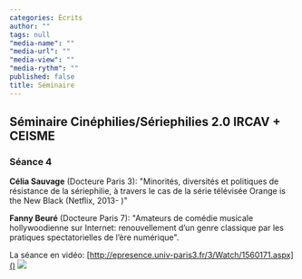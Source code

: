 ```yaml
---
categories: Écrits
author: ""
tags: null
"media-name": ""
"media-url": ""
"media-view": ""
"media-rythm": ""
published: false
title: Séminaire
---
```


## Séminaire Cinéphilies/Sériephilies 2.0 IRCAV + CEISME
### Séance 4

**Célia Sauvage** (Docteure Paris 3): "Minorités, diversités et politiques de résistance de la sériephilie, à travers le cas de la série télévisée Orange is the New Black (Netflix, 2013-­ )"

**Fanny Beuré** (Docteure Paris 7): "Amateurs de comédie musicale hollywoodienne sur Internet: renouvellement d’un genre classique par les pratiques spectatorielles de l’ère numérique". 

La séance en vidéo: [http://epresence.univ-paris3.fr/3/Watch/1560171.aspx]()
![]({{site.baseurl}}/)

